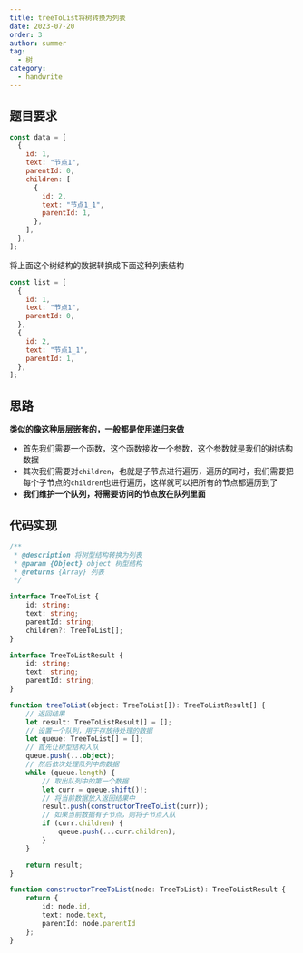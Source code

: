 ```yaml
---
title: treeToList将树转换为列表
date: 2023-07-20
order: 3
author: summer
tag:
  - 树
category:
  - handwrite
---
```


## 题目要求

```javascript
const data = [
  {
    id: 1,
    text: "节点1",
    parentId: 0,
    children: [
      {
        id: 2,
        text: "节点1_1",
        parentId: 1,
      },
    ],
  },
];
```

将上面这个树结构的数据转换成下面这种列表结构

```javascript
const list = [
  {
    id: 1,
    text: "节点1",
    parentId: 0,
  },
  {
    id: 2,
    text: "节点1_1",
    parentId: 1,
  },
];
```

## 思路

**类似的像这种层层嵌套的，一般都是使用递归来做**

- 首先我们需要一个函数，这个函数接收一个参数，这个参数就是我们的树结构数据
- 其次我们需要对`children`，也就是子节点进行遍历，遍历的同时，我们需要把每个子节点的`children`也进行遍历，这样就可以把所有的节点都遍历到了
- **我们维护一个队列，将需要访问的节点放在队列里面**


## 代码实现

```typescript
/**
 * @description 将树型结构转换为列表
 * @param {Object} object 树型结构
 * @returns {Array} 列表
 */

interface TreeToList {
    id: string;
    text: string;
    parentId: string;
    children?: TreeToList[];
}

interface TreeToListResult {
    id: string;
    text: string;
    parentId: string;
}

function treeToList(object: TreeToList[]): TreeToListResult[] {
    // 返回结果
    let result: TreeToListResult[] = [];
    // 设置一个队列，用于存放待处理的数据
    let queue: TreeToList[] = [];
    // 首先让树型结构入队
    queue.push(...object);
    // 然后依次处理队列中的数据
    while (queue.length) {
        // 取出队列中的第一个数据
        let curr = queue.shift()!;
        // 将当前数据放入返回结果中
        result.push(constructorTreeToList(curr));
        // 如果当前数据有子节点，则将子节点入队
        if (curr.children) {
            queue.push(...curr.children);
        }
    }

    return result;
}

function constructorTreeToList(node: TreeToList): TreeToListResult {
    return {
        id: node.id,
        text: node.text,
        parentId: node.parentId
    };
}
```